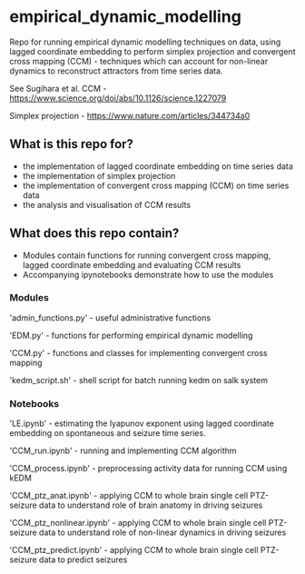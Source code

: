 # empirical_dynamic_modelling
Repo for running empirical dynamic modelling techniques on data, using lagged coordinate embedding to perform simplex projection and convergent cross mapping (CCM) - techniques which can account for non-linear dynamics to reconstruct attractors from time series data. 

See Sugihara et al. 
CCM - https://www.science.org/doi/abs/10.1126/science.1227079

Simplex projection - https://www.nature.com/articles/344734a0

## What is this repo for?
* the implementation of lagged coordinate embedding on time series data
* the implementation of simplex projection
* the implementation of convergent cross mapping (CCM) on time series data
* the analysis and visualisation of CCM results 

## What does this repo contain?
* Modules contain functions for running convergent cross mapping, lagged coordinate embedding and evaluating CCM results
* Accompanying ipynotebooks demonstrate how to use the modules

### Modules
'admin_functions.py' - useful administrative functions 

'EDM.py' - functions for performing empirical dynamic modelling

'CCM.py' - functions and classes for implementing convergent cross mapping

'kedm_script.sh' - shell script for batch running kedm on salk system

### Notebooks

'LE.ipynb' - estimating the lyapunov exponent using lagged coordinate embedding on spontaneous and seizure time series. 

'CCM_run.ipynb' - running and implementing CCM algorithm

'CCM_process.ipynb' - preprocessing activity data for running CCM using kEDM

'CCM_ptz_anat.ipynb' - applying CCM to whole brain single cell PTZ-seizure data to understand role of brain anatomy in driving seizures

'CCM_ptz_nonlinear.ipynb' - applying CCM to whole brain single cell PTZ-seizure data to understand role of non-linear dynamics in driving seizures

'CCM_ptz_predict.ipynb' - applying CCM to whole brain single cell PTZ-seizure data to predict seizures 





